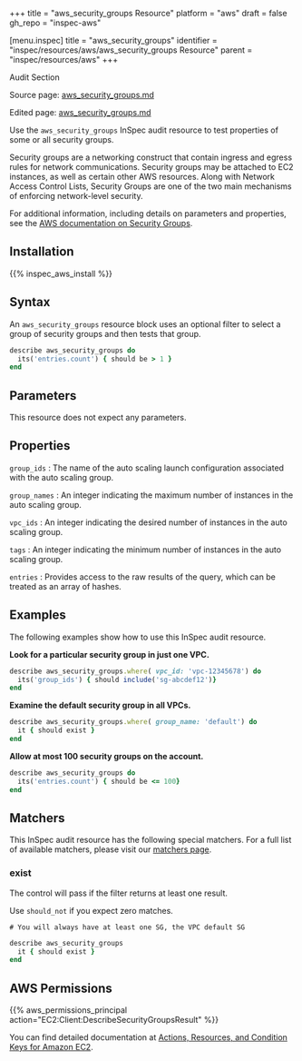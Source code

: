 +++
title = "aws_security_groups Resource"
platform = "aws"
draft = false
gh_repo = "inspec-aws"

[menu.inspec]
title = "aws_security_groups"
identifier = "inspec/resources/aws/aws_security_groups Resource"
parent = "inspec/resources/aws"
+++

<div class="admonition-note">
<p class="admonition-note-title">Audit Section</p>
<div class="admonition-note-text">
<p>Source page: <a href="https://github.com/inspec/inspec-aws/blob/main/docs/resources/aws_security_groups.md">aws_security_groups.md</a></p>
<p>Edited page: <a href="https://github.com/ianmadd/inspec-aws/blob/im/hugo/docs-chef-io/content/inspec/resources/aws_security_groups.md">aws_security_groups.md</a></p>
</div>
</div>



Use the `aws_security_groups` InSpec audit resource to test properties of some or all security groups.

Security groups are a networking construct that contain ingress and egress rules for network communications. Security groups may be attached to EC2 instances, as well as certain other AWS resources. Along with Network Access Control Lists, Security Groups are one of the two main mechanisms of enforcing network-level security.

For additional information, including details on parameters and properties, see the [AWS documentation on Security Groups](https://docs.aws.amazon.com/AWSEC2/latest/UserGuide/using-network-security.html).

## Installation

{{% inspec_aws_install %}}

## Syntax

An `aws_security_groups` resource block uses an optional filter to select a group of security groups and then tests that group.

```ruby
describe aws_security_groups do
  its('entries.count') { should be > 1 }
end
```

## Parameters

This resource does not expect any parameters.

## Properties

`group_ids`
: The name of the auto scaling launch configuration associated with the auto scaling group.

`group_names`
: An integer indicating the maximum number of instances in the auto scaling group.

`vpc_ids`
: An integer indicating the desired  number of instances in the auto scaling group.

`tags`
: An integer indicating the minimum number of instances in the auto scaling group.

`entries`
: Provides access to the raw results of the query, which can be treated as an array of hashes.

## Examples

The following examples show how to use this InSpec audit resource.

**Look for a particular security group in just one VPC.**

```ruby
describe aws_security_groups.where( vpc_id: 'vpc-12345678') do
  its('group_ids') { should include('sg-abcdef12')}
end
```

**Examine the default security group in all VPCs.**

```ruby
describe aws_security_groups.where( group_name: 'default') do
  it { should exist }
end
```

**Allow at most 100 security groups on the account.**

```ruby
describe aws_security_groups do
  its('entries.count') { should be <= 100}
end
```


## Matchers

This InSpec audit resource has the following special matchers. For a full list of available matchers, please visit our [matchers page](https://www.inspec.io/docs/reference/matchers/).

### exist

The control will pass if the filter returns at least one result. 

Use `should_not` if you expect zero matches.

    # You will always have at least one SG, the VPC default SG
```ruby
describe aws_security_groups
  it { should exist }
end
```

## AWS Permissions

{{% aws_permissions_principal action="EC2:Client:DescribeSecurityGroupsResult" %}}

You can find detailed documentation at [Actions, Resources, and Condition Keys for Amazon EC2](https://docs.aws.amazon.com/IAM/latest/UserGuide/list_amazonec2.html).
